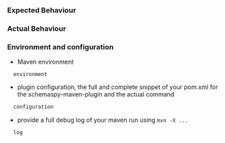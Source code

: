 <!--
This is a simple template for filing issues.

Please help us help you by providing the required information below, ignoring or refusing to use this template will likely result in you issue being closed/discarded.

Text inside XML comment tags (such as this section) will not be shown in your report, use the preview button above to check that.

Please do not use attachments or screenshots!
-->


### Expected Behaviour

<!--
Describe your expectation of how the plugin should behave.
-->


### Actual Behaviour

<!--
Describe or show the actual behaviour.
-->


### Environment and configuration

<!--
Provide at least:
* Maven version
* Java version
* Operating system and platform

Running maven with the option `mvn --version ...` will provide the above information
-->
* Maven environment

```shell
  environment
```


* plugin configuration, the full and complete snippet of your pom.xml for the schemaspy-maven-plugin and the actual command

```xml
  configuration
```

* provide a full debug log of your maven run using `mvn -X ...`

```shell
  log
```

<!--
Please do not use attachments or screenshots!
-->

